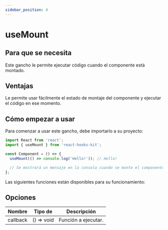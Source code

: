 ```yaml
---
sidebar_position: 4
---
```


# useMount

## Para que se necesita

Este gancho le permite ejecutar código cuando el componente está montado.

## Ventajas

Le permite usar fácilmente el estado de montaje del componente y ejecutar el código en ese momento.

## Cómo empezar a usar

Para comenzar a usar este gancho, debe importarlo a su proyecto:

```jsx
import React from 'react';
import { useMount } from 'react-hooks-kit';

const Component = () => {
  useMount(() => console.log('Hello!')); // Hello!

  // Se mostrará un mensaje en la consola cuando se monte el componente
};
```

Las siguientes funciones están disponibles para su funcionamiento:

## Opciones

| Nombre | Tipo de | Descripción |
| :---: | :---: | :---: |
| callback | () => void | Función a ejecutar. |
